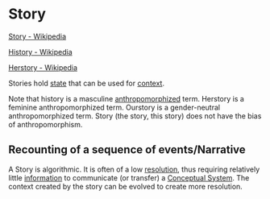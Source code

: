 # Story

<a href="https://en.wikipedia.org/wiki/Story" target="_blank">Story - Wikipedia</a>

<a href="https://en.wikipedia.org/wiki/History" target="_blank">History - Wikipedia</a>

<a href="https://en.wikipedia.org/wiki/Herstory" target="_blank">Herstory - Wikipedia</a>

Stories hold [state](./state.md) that can be used for [context](./context.md).

Note that history is a masculine [anthropomorphized](./anthropomorphism.md) term. Herstory is a feminine anthropomorphized term. Ourstory is a gender-neutral anthropomorphized term. Story (the story, this story) does not have the bias of anthropomorphism.

## Recounting of a sequence of events/Narrative

A Story is algorithmic. It is often of a low [resolution](./resolution.md), thus requiring relatively little [information](./information.md) to communicate (or transfer) a [Conceptual System](./conceptual-system.md). The context created by the story can be evolved to create more resolution.

